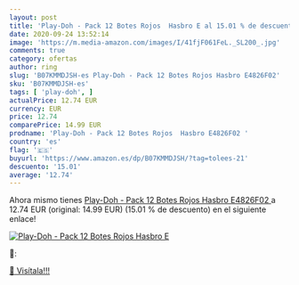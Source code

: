 ```yaml
---
layout: post
title: 'Play-Doh - Pack 12 Botes Rojos  Hasbro E al 15.01 % de descuento'
date: 2020-09-24 13:52:14
image: 'https://m.media-amazon.com/images/I/41fjF061FeL._SL200_.jpg'
comments: true
category: ofertas
author: ring
slug: 'B07KMMDJSH-es Play-Doh - Pack 12 Botes Rojos Hasbro E4826F02'
sku: 'B07KMMDJSH-es'
tags: [ 'play-doh', ]
actualPrice: 12.74 EUR
currency: EUR
price: 12.74
comparePrice: 14.99 EUR
prodname: 'Play-Doh - Pack 12 Botes Rojos  Hasbro E4826F02 '
country: 'es'
flag: '🇪🇸'
buyurl: 'https://www.amazon.es/dp/B07KMMDJSH/?tag=tolees-21'
descuento: '15.01'
average: '12.74'
---
```


Ahora mismo tienes [Play-Doh - Pack 12 Botes Rojos  Hasbro E4826F02 ](https://www.amazon.es/dp/B07KMMDJSH/?tag=tolees-21) a 12.74 EUR (original: 14.99 EUR) (15.01 %  de descuento) en el siguiente enlace!

[![Play-Doh - Pack 12 Botes Rojos  Hasbro E](https://m.media-amazon.com/images/I/41fjF061FeL._SL200_.jpg)](https://www.amazon.es/dp/B07KMMDJSH/?tag=tolees-21)

🔎:


[🛒 Visítala!!!](https://www.amazon.es/dp/B07KMMDJSH/?tag=tolees-21)
